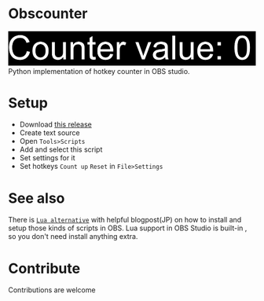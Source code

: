 # Obscounter
![prevew](counter.gif)
Python implementation of hotkey counter in OBS studio.  
# Setup
- Download [this release](https://github.com/upgradeQ/Obscounter/releases/tag/stable)  
- Create text source
- Open `Tools>Scripts` 
- Add and select this script
- Set settings for it
- Set hotkeys `Count up` `Reset` in `File>Settings`
# See also
There is [`Lua alternative`](https://gist.github.com/tid-kijyun/477c723ea42d22903ebe6b6cee3f77a1) with helpful blogpost(JP)
on how to install and setup those kinds of scripts in OBS.
Lua support in OBS Studio is built-in , so you don't need install anything extra.
# Contribute 
Contributions are welcome
